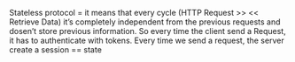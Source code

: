 Stateless protocol = it means that every cycle (HTTP Request >> << Retrieve Data) it’s completely independent from the previous requests and dosen’t store previous information. So every time the client send a Request, it has to authenticate with tokens.
Every time we send a request, the server create a session == state
